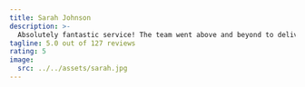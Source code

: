 ```yaml
---
title: Sarah Johnson
description: >-
  Absolutely fantastic service! The team went above and beyond to deliver exactly what we needed. Professional, timely, and exceeded all expectations. Their attention to detail was remarkable and they kept us informed throughout the entire process.
tagline: 5.0 out of 127 reviews
rating: 5
image:
  src: ../../assets/sarah.jpg
---
```

